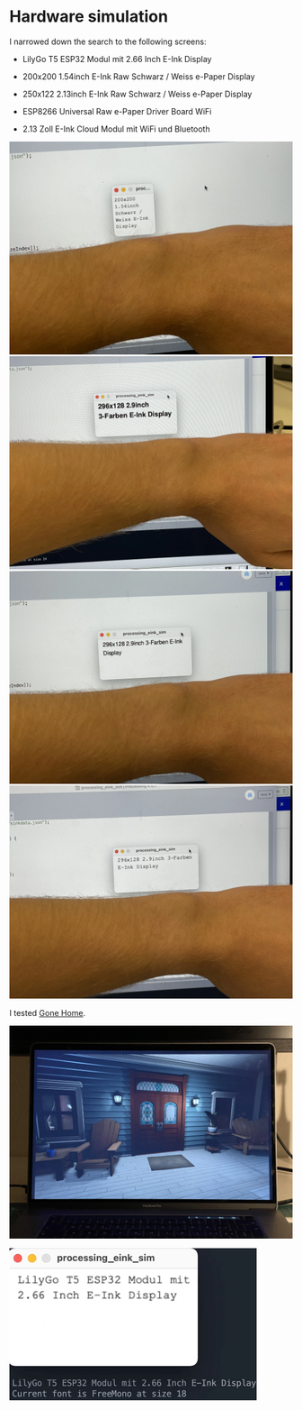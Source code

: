 # Hardware simulation

I narrowed down the search to the following screens: 

* LilyGo T5 ESP32 Modul mit 2.66 Inch E-Ink Display

* 200x200 1.54inch E-Ink Raw Schwarz / Weiss e-Paper Display

* 250x122 2.13inch E-Ink Raw Schwarz / Weiss e-Paper Display

* ESP8266 Universal Raw e-Paper Driver Board WiFi

* 2.13 Zoll E-Ink Cloud Modul mit WiFi und Bluetooth

![Display Test 1](./img/2022-12-06-display-test-1.webp)
![Display Test 2](./img/2022-12-06-display-test-2.webp)
![Display Test 3](./img/2022-12-06-display-test-3.webp)
![Display Test 4](./img/2022-12-06-display-test-4.webp)

I tested [Gone Home](https://store.steampowered.com/app/232430/Gone_Home/).

![Gone Home](./img/2022-12-06_gone-home.webp)

![Resolution Cycling](./img/2022-12-06_resolution-cycling.gif)